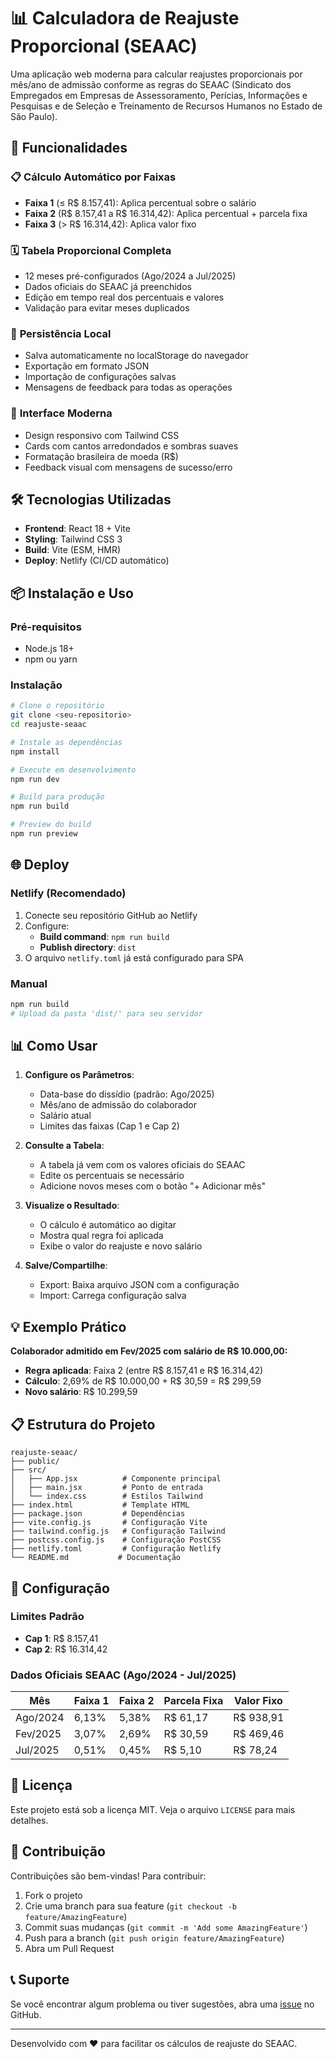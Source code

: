 # 📊 Calculadora de Reajuste Proporcional (SEAAC)

Uma aplicação web moderna para calcular reajustes proporcionais por mês/ano de admissão conforme as regras do SEAAC (Sindicato dos Empregados em Empresas de Assessoramento, Perícias, Informações e Pesquisas e de Seleção e Treinamento de Recursos Humanos no Estado de São Paulo).

## 🚀 Funcionalidades

### 📋 **Cálculo Automático por Faixas**
- **Faixa 1** (≤ R$ 8.157,41): Aplica percentual sobre o salário
- **Faixa 2** (R$ 8.157,41 a R$ 16.314,42): Aplica percentual + parcela fixa
- **Faixa 3** (> R$ 16.314,42): Aplica valor fixo

### 🗓️ **Tabela Proporcional Completa**
- 12 meses pré-configurados (Ago/2024 a Jul/2025)
- Dados oficiais do SEAAC já preenchidos
- Edição em tempo real dos percentuais e valores
- Validação para evitar meses duplicados

### 💾 **Persistência Local**
- Salva automaticamente no localStorage do navegador
- Exportação em formato JSON
- Importação de configurações salvas
- Mensagens de feedback para todas as operações

### 🎨 **Interface Moderna**
- Design responsivo com Tailwind CSS
- Cards com cantos arredondados e sombras suaves
- Formatação brasileira de moeda (R$)
- Feedback visual com mensagens de sucesso/erro

## 🛠️ Tecnologias Utilizadas

- **Frontend**: React 18 + Vite
- **Styling**: Tailwind CSS 3
- **Build**: Vite (ESM, HMR)
- **Deploy**: Netlify (CI/CD automático)

## 📦 Instalação e Uso

### Pré-requisitos
- Node.js 18+ 
- npm ou yarn

### Instalação
```bash
# Clone o repositório
git clone <seu-repositorio>
cd reajuste-seaac

# Instale as dependências
npm install

# Execute em desenvolvimento
npm run dev

# Build para produção
npm run build

# Preview do build
npm run preview
```

## 🌐 Deploy

### Netlify (Recomendado)
1. Conecte seu repositório GitHub ao Netlify
2. Configure:
   - **Build command**: `npm run build`
   - **Publish directory**: `dist`
3. O arquivo `netlify.toml` já está configurado para SPA

### Manual
```bash
npm run build
# Upload da pasta 'dist/' para seu servidor
```

## 📊 Como Usar

1. **Configure os Parâmetros**:
   - Data-base do dissídio (padrão: Ago/2025)
   - Mês/ano de admissão do colaborador
   - Salário atual
   - Limites das faixas (Cap 1 e Cap 2)

2. **Consulte a Tabela**:
   - A tabela já vem com os valores oficiais do SEAAC
   - Edite os percentuais se necessário
   - Adicione novos meses com o botão "+ Adicionar mês"

3. **Visualize o Resultado**:
   - O cálculo é automático ao digitar
   - Mostra qual regra foi aplicada
   - Exibe o valor do reajuste e novo salário

4. **Salve/Compartilhe**:
   - Export: Baixa arquivo JSON com a configuração
   - Import: Carrega configuração salva

## 💡 Exemplo Prático

**Colaborador admitido em Fev/2025 com salário de R$ 10.000,00:**

- **Regra aplicada**: Faixa 2 (entre R$ 8.157,41 e R$ 16.314,42)
- **Cálculo**: 2,69% de R$ 10.000,00 + R$ 30,59 = R$ 299,59
- **Novo salário**: R$ 10.299,59

## 📋 Estrutura do Projeto

```
reajuste-seaac/
├── public/
├── src/
│   ├── App.jsx          # Componente principal
│   ├── main.jsx         # Ponto de entrada
│   └── index.css        # Estilos Tailwind
├── index.html           # Template HTML
├── package.json         # Dependências
├── vite.config.js       # Configuração Vite
├── tailwind.config.js   # Configuração Tailwind
├── postcss.config.js    # Configuração PostCSS
├── netlify.toml         # Configuração Netlify
└── README.md           # Documentação
```

## 🔧 Configuração

### Limites Padrão
- **Cap 1**: R$ 8.157,41
- **Cap 2**: R$ 16.314,42

### Dados Oficiais SEAAC (Ago/2024 - Jul/2025)
| Mês | Faixa 1 | Faixa 2 | Parcela Fixa | Valor Fixo |
|-----|---------|---------|--------------|------------|
| Ago/2024 | 6,13% | 5,38% | R$ 61,17 | R$ 938,91 |
| Fev/2025 | 3,07% | 2,69% | R$ 30,59 | R$ 469,46 |
| Jul/2025 | 0,51% | 0,45% | R$ 5,10 | R$ 78,24 |

## 📝 Licença

Este projeto está sob a licença MIT. Veja o arquivo `LICENSE` para mais detalhes.

## 🤝 Contribuição

Contribuições são bem-vindas! Para contribuir:

1. Fork o projeto
2. Crie uma branch para sua feature (`git checkout -b feature/AmazingFeature`)
3. Commit suas mudanças (`git commit -m 'Add some AmazingFeature'`)
4. Push para a branch (`git push origin feature/AmazingFeature`)
5. Abra um Pull Request

## 📞 Suporte

Se você encontrar algum problema ou tiver sugestões, abra uma [issue](link-para-issues) no GitHub.

---

Desenvolvido com ❤️ para facilitar os cálculos de reajuste do SEAAC.